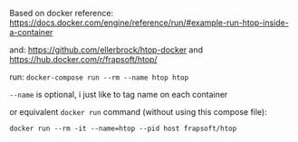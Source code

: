 Based on docker reference: https://docs.docker.com/engine/reference/run/#example-run-htop-inside-a-container

and: https://github.com/ellerbrock/htop-docker and https://hub.docker.com/r/frapsoft/htop/

run: `docker-compose run --rm --name htop htop`

`--name` is optional, i just like to tag name on each container

or equivalent `docker run` command (without using this compose file):

`docker run --rm -it --name=htop --pid host frapsoft/htop`